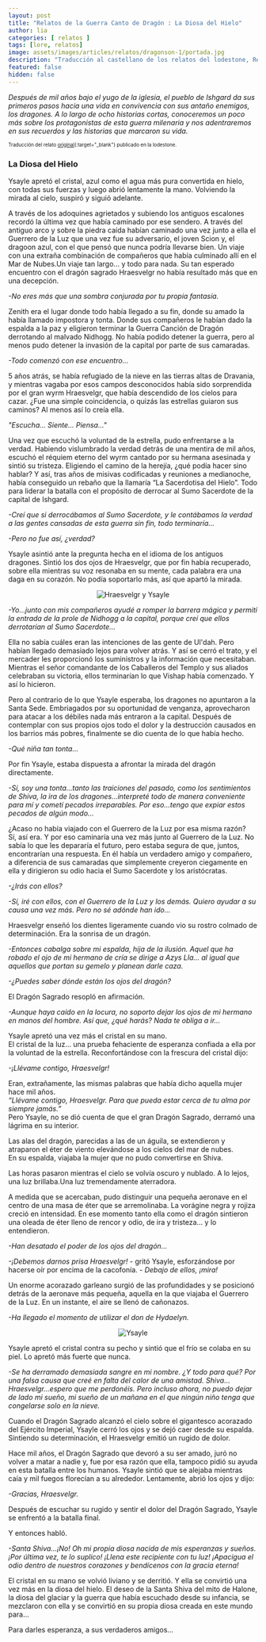 ```yaml
---
layout: post
title: "Relatos de la Guerra Canto de Dragón : La Diosa del Hielo"
author: lia
categories: [ relatos ]
tags: [lore, relatos]
image: assets/images/articles/relatos/dragonson-1/portada.jpg
description: "Traducción al castellano de los relatos del lodestone, Relatos de la Guerra Canto de Dragón : La Diosa del Hielo"
featured: false
hidden: false
---
```


*Después de mil años bajo el yugo de la iglesia, el pueblo de Ishgard da sus primeros pasos hacia una vida en convivencia con sus antaño enemigos, los dragones. A lo largo de ocho historias cortas, conoceremos un poco más sobre los protagonistas de esta guerra milenaria y nos adentraremos en sus recuerdos y las historias que marcaron su vida.*

<sub><sup>Traducción del relato [original](https://jp.finalfantasyxiv.com/lodestone/special/2015/short_stories/?utm_source=lodestone&utm_medium=pc_playguide&utm_campaign=jp_2015short_stories#sidestory_02){:target="_blank"} publicado en la lodestone.</sup></sub>

### La Diosa del Hielo
Ysayle apretó el cristal, azul como el agua más pura convertida en hielo, con todas sus fuerzas y luego abrió lentamente la mano. Volviendo la mirada al cielo, suspiró y siguió adelante.

A través de los adoquines agrietados y subiendo los antiguos escalones recordó la última vez que había caminado por ese sendero. A través del antiguo arco y sobre la piedra caída habían caminado una vez junto a ella el Guerrero de la Luz que una vez fue su adversario, el joven Scion y, el dragoon azul, con el que pensó que nunca podría llevarse bien. Un viaje con una extraña combinación de compañeros que había culminado allí en el Mar de Nubes.Un viaje tan largo... y todo para nada. Su tan esperado encuentro con el dragón sagrado Hraesvelgr no  había resultado más que en una decepción. 

*-No eres más que una sombra conjurada por tu propia fantasía.*

Zenith era el lugar donde todo había llegado a su fin, donde su amado la había llamado impostora y tonta. Donde sus compañeros le habían dado la espalda a la paz y eligieron terminar la Guerra Canción de Dragón derrotando al malvado Nidhogg. No había podido detener la guerra, pero al menos pudo detener la invasión de la capital por parte de sus camaradas.

*-Todo comenzó con ese encuentro…*

5 años atrás, se había refugiado de la nieve en las tierras altas de Dravania, y mientras vagaba por esos campos desconocidos había sido sorprendida por el gran wyrm Hraesvelgr, que había descendido de los cielos para cazar. ¿Fue una simple coincidencia, o quizás las estrellas guiaron sus caminos? Al menos así lo creía ella.

*"Escucha... Siente... Piensa..."*

Una vez que escuchó la voluntad de la estrella, pudo enfrentarse a la verdad.
Habiendo vislumbrado la verdad detrás de una mentira de mil años, escuchó el réquiem eterno del wyrm cantado por su hermana asesinada y sintió su tristeza. Eligiendo el camino de la herejía, ¿qué podía hacer sino hablar? Y así, tras años de misivas codificadas y reuniones a medianoche, había conseguido un rebaño que la llamaría “La Sacerdotisa del Hielo”. Todo para liderar la batalla con el propósito de derrocar al Sumo Sacerdote de la capital de Ishgard.

*-Creí que si derrocábamos al Sumo Sacerdote, y le contábamos la verdad a las gentes cansadas de esta guerra sin fin, todo terminaría…*

*-Pero no fue así, ¿verdad?*

Ysayle asintió ante la pregunta hecha en el idioma de los antiguos dragones. 
Sintió los dos ojos de Hraesvelgr, que por fin había recuperado, sobre ella mientras su voz resonaba en su mente, cada palabra era una daga en su corazón. 
No podía soportarlo más, así que apartó la mirada.

<p align="center"><img src="{{ site.baseurl }}/assets/images/articles/relatos/dragonson-2/hraesvelgr_ysayle.png" alt="Hraesvelgr y Ysayle"/></p>

*-Yo…junto con mis compañeros ayudé a romper la barrera mágica y permití la entrada de la prole de Nidhogg a la capital, porque creí que ellos derrotarían al Sumo Sacerdote…*

Ella no sabía cuáles eran las intenciones de las gente de Ul'dah. Pero habían llegado demasiado lejos para volver atrás. Y así se cerró el trato, y el mercader les proporcionó los suministros y la información que necesitaban. Mientras el señor comandante de los Caballeros del Templo y sus aliados celebraban su victoria, ellos terminarían lo que Vishap había comenzado. Y así lo hicieron.

Pero al contrario de lo que Ysayle esperaba, los dragones no apuntaron a la Santa Sede. Embriagados por su oportunidad de venganza, aprovecharon para atacar a los débiles nada más entraron a la capital.
Después de contemplar con sus propios ojos todo el dolor y la destrucción causados en los barrios más pobres, finalmente se dio cuenta de lo que había hecho.

*-Qué niña tan tonta…*

Por fin Ysayle, estaba dispuesta a afrontar la mirada del dragón directamente.

*-Sí, soy una tonta…tanto las traiciones del pasado, como los sentimientos de Shiva, la ira de los dragones…interpreté todo de manera conveniente para mí y cometí pecados irreparables. Por eso…tengo que expiar estos pecados de algún modo…*

¿Acaso no había viajado con el Guerrero de la Luz por esa misma razón?<br/>
Sí, así era. Y por eso caminaría una vez más junto al Guerrero de la Luz. No sabía lo que les depararía el futuro, pero estaba segura de que, juntos, encontrarían una respuesta. En él había un verdadero amigo y compañero, a diferencia de sus camaradas que simplemente creyeron ciegamente en ella y dirigieron su odio hacia el Sumo Sacerdote y los aristócratas.

*-¿Irás con ellos?*

*-Sí, iré con ellos, con el Guerrero de la Luz y los demás. Quiero ayudar a su causa una vez más. Pero no sé adónde han ido…*

Hraesvelgr enseñó los dientes ligeramente cuando vio su rostro colmado de determinación.
Era la sonrisa de un dragón.

*-Entonces cabalga sobre mi espalda, hija de la ilusión. Aquel que ha robado el ojo de mi hermano de cría se dirige a  Azys Lla... al igual que aquellos que portan su gemelo y planean darle caza.*

*-¿Puedes saber dónde están los ojos del dragón?*

El Dragón Sagrado resopló en afirmación.

*-Aunque haya caído en la locura, no soporto dejar los ojos de mi hermano en manos del hombre. Así que, ¿qué harás? Nada te obliga a ir…*

Ysayle apretó una vez más el cristal en su mano.<br/> 
El cristal de la luz… una prueba fehaciente de esperanza confiada a ella por la voluntad de la estrella. Reconfortándose con la frescura del cristal dijo:

*-¡Llévame contigo, Hraesvelgr!*

Eran, extrañamente, las mismas palabras que había dicho aquella mujer hace mil años.<br/>
*“Llévame contigo, Hraesvelgr. Para que pueda estar cerca de tu alma por siempre jamás.”*<br/>
Pero Ysayle, no se dió cuenta de que el gran Dragón Sagrado, derramó una lágrima en su interior.

Las alas del dragón, parecidas a las de un águila, se extendieron y atraparon el éter de viento elevándose a los cielos del mar de nubes.<br/>
En su espalda, viajaba la mujer que no pudo convertirse en Shiva.

Las horas pasaron mientras el cielo se volvía oscuro y nublado. A lo lejos, una luz brillaba.Una luz tremendamente aterradora.

A medida que se acercaban, pudo distinguir una pequeña aeronave en el centro de una masa de éter que se arremolinaba. La vorágine negra y rojiza creció en intensidad. En ese momento tanto ella como el dragón sintieron una oleada de éter lleno de rencor y odio, de ira y tristeza… y lo entendieron.

*-Han desatado el poder de los ojos del dragón…*

*-¡Debemos darnos prisa Hraesvelgr!* - gritó Ysayle, esforzándose por hacerse oír por encima de la cacofonía. *- Debajo de ellos, ¡mira!*

Un enorme acorazado garleano surgió de las profundidades y se posicionó detrás de la aeronave más pequeña, aquella en la que viajaba el Guerrero de la Luz. En un instante, el aire se llenó de cañonazos.

*-Ha llegado el momento de utilizar el don de Hydaelyn.*

<p align="center"><img src="{{ site.baseurl }}/assets/images/articles/relatos/dragonson-2/ysayle.png" alt="Ysayle"/></p>

Ysayle apretó el cristal contra su pecho y sintió que el frío se colaba en su piel. Lo apretó más fuerte que nunca.

*-Se ha derramado demasiada sangre en mi nombre. ¿Y todo para qué? Por una falsa causa que creé en falta del calor de una amistad. Shiva... Hraesvelgr...espero que me perdonéis. Pero incluso ahora, no puedo dejar de lado mi sueño, mi sueño de un mañana en el que ningún niño tenga que congelarse solo en la nieve.*

Cuando el Dragón Sagrado alcanzó el cielo sobre el gigantesco acorazado del Ejército Imperial, Ysayle cerró los ojos y se dejó caer desde su espalda.
Sintiendo su determinación, el Hraesvelgr emitió un rugido de dolor.

Hace mil años, el Dragón Sagrado que devoró a su ser amado, juró no volver a matar a nadie y, fue por esa razón que ella, tampoco pidió su ayuda en esta batalla entre los humanos.
Ysayle sintió que se alejaba mientras caía y mil fuegos florecían a su alrededor. Lentamente, abrió los ojos y dijo: 

*-Gracias, Hraesvelgr.*

Después de escuchar su rugido y sentir el dolor del Dragón Sagrado, Ysayle se enfrentó a la batalla final.

Y entonces habló.

*-Santa Shiva...¡No! Oh mi propia diosa nacida de mis esperanzas y sueños. ¡Por última vez, te lo suplico! ¡Llena este recipiente con tu luz! ¡Apacigua el odio dentro de nuestros corazones y bendícenos con la gracia eterna!*

El cristal en su mano se volvió liviano y se derritió. Y ella se convirtió una vez más en la diosa del hielo. El deseo de la Santa Shiva del mito de Halone, la diosa del glaciar y la guerra que había escuchado desde su infancia, se mezclaron con ella y se convirtió en su propia diosa creada en este mundo para…

Para darles esperanza, a sus verdaderos amigos…

